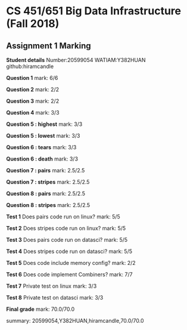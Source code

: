 # CS 451/651 Big Data Infrastructure (Fall 2018)
## Assignment 1 Marking

**Student details**
Number:20599054
WATIAM:Y382HUAN
github:hiramcandle

**Question 1**
mark: 6/6

**Question 2**
mark: 2/2

**Question 3**
mark: 2/2

**Question 4**
mark: 3/3

**Question 5 : highest**
mark: 3/3

**Question 5 : lowest**
mark: 3/3

**Question 6 : tears**
mark: 3/3

**Question 6 : death**
mark: 3/3

**Question 7 : pairs**
mark: 2.5/2.5

**Question 7 : stripes**
mark: 2.5/2.5

**Question 8 : pairs**
mark: 2.5/2.5

**Question 8 : stripes**
mark: 2.5/2.5

**Test 1**
Does pairs code run on linux?
mark: 5/5

**Test 2**
Does stripes code run on linux?
mark: 5/5

**Test 3**
Does pairs code run on datasci?
mark: 5/5

**Test 4**
Does stripes code run on datasci?
mark: 5/5

**Test 5**
Does code include memory config?
mark: 2/2

**Test 6**
Does code implement Combiners?
mark: 7/7

**Test 7**
Private test on linux
mark: 3/3

**Test 8**
Private test on datasci
mark: 3/3

**Final grade**
mark: 70.0/70.0

summary: 20599054,Y382HUAN,hiramcandle,70.0/70.0
